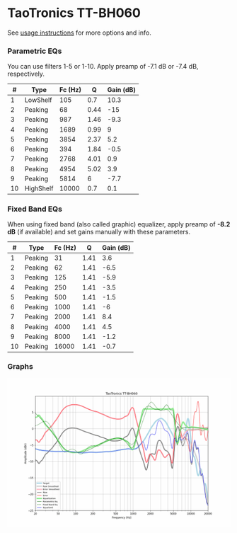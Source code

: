 # TaoTronics TT-BH060
See [usage instructions](https://github.com/jaakkopasanen/AutoEq#usage) for more options and info.

### Parametric EQs
You can use filters 1-5 or 1-10. Apply preamp of -7.1 dB or -7.4 dB, respectively.

|   # | Type      |   Fc (Hz) |    Q |   Gain (dB) |
|-----|-----------|-----------|------|-------------|
|   1 | LowShelf  |       105 | 0.7  |        10.3 |
|   2 | Peaking   |        68 | 0.44 |       -15   |
|   3 | Peaking   |       987 | 1.46 |        -9.3 |
|   4 | Peaking   |      1689 | 0.99 |         9   |
|   5 | Peaking   |      3854 | 2.37 |         5.2 |
|   6 | Peaking   |       394 | 1.84 |        -0.5 |
|   7 | Peaking   |      2768 | 4.01 |         0.9 |
|   8 | Peaking   |      4954 | 5.02 |         3.9 |
|   9 | Peaking   |      5814 | 6    |        -7.7 |
|  10 | HighShelf |     10000 | 0.7  |         0.1 |

### Fixed Band EQs
When using fixed band (also called graphic) equalizer, apply preamp of **-8.2 dB** (if available) and set gains manually with these parameters.

|   # | Type    |   Fc (Hz) |    Q |   Gain (dB) |
|-----|---------|-----------|------|-------------|
|   1 | Peaking |        31 | 1.41 |         3.6 |
|   2 | Peaking |        62 | 1.41 |        -6.5 |
|   3 | Peaking |       125 | 1.41 |        -5.9 |
|   4 | Peaking |       250 | 1.41 |        -3.5 |
|   5 | Peaking |       500 | 1.41 |        -1.5 |
|   6 | Peaking |      1000 | 1.41 |        -6   |
|   7 | Peaking |      2000 | 1.41 |         8.4 |
|   8 | Peaking |      4000 | 1.41 |         4.5 |
|   9 | Peaking |      8000 | 1.41 |        -1.2 |
|  10 | Peaking |     16000 | 1.41 |        -0.7 |

### Graphs
![](./TaoTronics%20TT-BH060.png)
